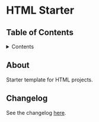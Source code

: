 # HTML Starter

## Table of Contents

<details>

   <summary>Contents</summary>

1. [About](#about)
1. [Changelog](#changelog)

</details>

## About

Starter template for HTML projects.

## Changelog

See the changelog [here](https://github.com/SherpadNdabambi/html-starter/blob/main/CHANGELOG.md).

